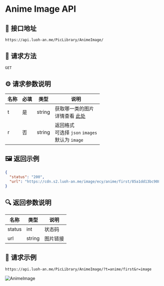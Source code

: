 # Anime Image API

## 🚀 接口地址
```get
https://api.luoh-an.me/PicLibrary/AnimeImage/
```

## 📝 请求方法
`GET`

## ⚙️ 请求参数说明

| 名称 | 必填 | 类型   | 说明                             |
| ---- | ---- | ------ | -------------------------------- |
| t    | 是   | string | 获取哪一类的图片 <br> 详情查看 [此处](#3-1-AnimeImage) |
| r    | 否   | string | 返回格式 <br> 可选择 `json` `images` <br> 默认为 `image` |

## 🖼️ 返回示例

```json
{
  "status": "200",
  "url": "https://cdn.s2.luoh-an.me/image/ecy/anime/first/85a1dd13bc908d1c.webp"
}
```

## 🔍 返回参数说明

| 名称 | 类型 | 说明 |
| - | - | - |
| status | int | 状态码 |
| url | string | 图片链接 |

## 🎯 请求示例

```get
https://api.luoh-an.me/PicLibrary/AnimeImage/?t=anime/first&r=image
```

![AnimeImage](https://api.luoh-an.me/PicLibrary/AnimeImage/?t=anime/first&r=image)